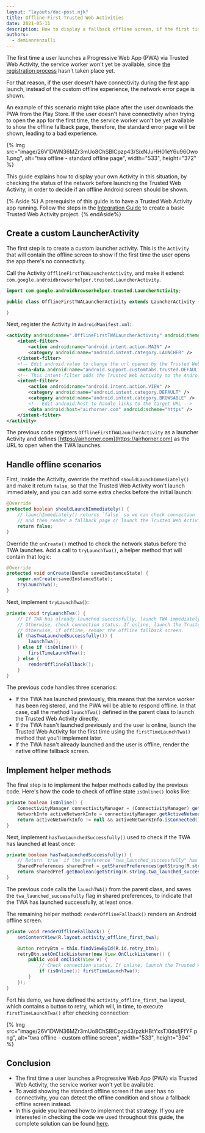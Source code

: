 ```yaml
---
layout: "layouts/doc-post.njk"
title: Offline-First Trusted Web Activities
date: 2021-05-11
description: How to display a fallback offline screen, if the first time the user opens the app, there's no connectivity.
authors:
  - demianrenzulli
---
```


The first time a user launches a Progressive Web App (PWA) via Trusted Web Activity, the service worker won't yet be available, since [the registration process](https://developers.google.com/web/fundamentals/primers/service-workers/registration) hasn't taken place yet.

For that reason, if the user doesn't have connectivity during the first app launch, instead of the custom offline experience, the network error page is shown.

An example of this scenario might take place after the user downloads the PWA from the Play Store. If the user doesn't have connectivity when trying to open the app for the first time, the service worker won't be yet available to show the offline fallback page, therefore, the standard error page will be shown, leading to a bad experience.

{% Img src="image/26V1DWN36MZr3mUo8ChSBlCpzp43/SixNJuHH01eY6u96Owo1.png", alt="twa offline - standard offline page", width="533", height="372" %}

This guide explains how to display your own Activity in this situation, by checking the status of the network before launching the Trusted Web Activity, in order to decide if an offline Android screen should be shown.

{% Aside %}
A prerequisite of this guide is to have a Trusted Web Activity app running. Follow the steps in the [Integration Guide](https://developer.chrome.com/docs/android/trusted-web-activity/integration-guide/) to create a basic Trusted Web Activity project.
{% endAside%}

## Create a custom LauncherActivity

The first step is to create a custom launcher activity. This is the `Activity` that will contain the offline screen to show if the first time the user opens the app there's no connectivity.

Call the Activity `OfflineFirstTWALauncherActivity`, and make it extend: `com.google.androidbrowserhelper.trusted.LauncherActivity`.

```java
import com.google.androidbrowserhelper.trusted.LauncherActivity;

public class OfflineFirstTWALauncherActivity extends LauncherActivity {

}
```

Next, register the Activity in `AndroidManifest.xml`:

```xml
<activity android:name=".OfflineFirstTWALauncherActivity" android:theme="@style/Theme.Design.NoActionBar">
    <intent-filter>
        <action android:name="android.intent.action.MAIN" />
        <category android:name="android.intent.category.LAUNCHER" />
    </intent-filter>
    <!-- Edit android:value to change the url opened by the Trusted Web Activity -->
    <meta-data android:name="android.support.customtabs.trusted.DEFAULT_URL" android:value="https://airhorner.com" />
    <!-- This intent-filter adds the Trusted Web Activity to the Android Launcher -->
    <intent-filter>
        <action android:name="android.intent.action.VIEW" />
        <category android:name="android.intent.category.DEFAULT" />
        <category android:name="android.intent.category.BROWSABLE" />
        <!-- Edit android:host to handle links to the target URL -->
        <data android:host="airhorner.com" android:scheme="https" />
    </intent-filter>
</activity>
```

The previous code registers `OfflineFirstTWALauncherActivity` as a launcher Activity and defines [https://airhorner.com](https://airhorner.com) as the URL to open when the TWA launches. 

## Handle offline scenarios

First, inside the Activity, override the method `shouldLaunchImmediately()` and make it return `false`, so that the Trusted Web Activity won't launch immediately, and you can add some extra checks before the initial launch:

```java
@Override
protected boolean shouldLaunchImmediately() {
    // launchImmediately() returns `false` so we can check connection
    // and then render a fallback page or launch the Trusted Web Activity with `launchTwa()`.
    return false;
}
```

Override the `onCreate()` method to check the network status before the TWA launches. Add a call to `tryLaunchTwa()`, a helper method that will contain that logic:

```java
@Override
protected void onCreate(Bundle savedInstanceState) {
    super.onCreate(savedInstanceState);
    tryLaunchTwa();
}
```

Next, implement `tryLaunchTwa()`:

```java
private void tryLaunchTwa() {
    // If TWA has already launched successfully, launch TWA immediately.
    // Otherwise, check connection status. If online, launch the Trusted Web Activity with `launchTwa()`.
    // Otherwise, if offline, render the offline fallback screen.
    if (hasTwaLaunchedSuccessfully()) {
        launchTwa();
    } else if (isOnline()) {
        firstTimeLaunchTwa();
    } else {
        renderOfflineFallback();
    }
}
```

The previous code handles three scenarios:

- If the TWA has launched previously, this means that the service worker has been registered, and the PWA will be able to respond offline. In that case, call the method `launchTwa()` defined in the parent class to launch the Trusted Web Activity directly.
- If the TWA hasn't launched previously and the user is online, launch the Trusted Web Activity for the first time using the `firstTimeLaunchTwa()` method that you'll implement later.
- If the TWA hasn't already launched and the user is offline, render the native offline fallback screen.

## Implement helper methods

The final step is to implement the helper methods called by the previous code.
Here's how the code to check of offline state `isOnline()` looks like:

```java
private boolean isOnline() {
    ConnectivityManager connectivityManager = (ConnectivityManager) getSystemService(Context.CONNECTIVITY_SERVICE);
    NetworkInfo activeNetworkInfo = connectivityManager.getActiveNetworkInfo();
    return activeNetworkInfo != null && activeNetworkInfo.isConnected();
}
```

Next, implement `hasTwaLaunchedSuccessfully()` used to check if the TWA has launched at least once:

```java
private boolean hasTwaLaunchedSuccessfully() {
    // Return `true` if the preference "twa_launched_successfully" has already been set.
    SharedPreferences sharedPref = getSharedPreferences(getString(R.string.twa_offline_first_preferences_file_key), Context.MODE_PRIVATE);
    return sharedPref.getBoolean(getString(R.string.twa_launched_successfully), false);
}
```

The previous code calls the `launchTWA()` from the parent class, and saves the `twa_launched_successfully` flag in shared preferences, to indicate that the TWA has launched successfully, at least once.

The remaining helper method: `renderOfflineFallback()` renders an Android offline screen. 

```java
private void renderOfflineFallback() {
    setContentView(R.layout.activity_offline_first_twa);

    Button retryBtn = this.findViewById(R.id.retry_btn);
    retryBtn.setOnClickListener(new View.OnClickListener() {
        public void onClick(View v) {
            // Check connection status. If online, launch the Trusted Web Activity for the first time.
            if (isOnline()) firstTimeLaunchTwa();
        }
    });
}
```

Fort his demo, we have defined the `activity_offline_first_twa` layout, which contains a button to retry, which will, in time, to execute `firstTimeLaunchTwa()` after checking connection:

{% Img src="image/26V1DWN36MZr3mUo8ChSBlCpzp43/pzkHBtYxsTXIdsfjFfYF.png", alt="twa offline - custom offline screen", width="533", height="394" %}

## Conclusion

- The first time a user launches a Progressive Web App (PWA) via Trusted Web Activity, the service worker won't yet be available.
- To avoid showing the standard offline screen if the user has no connectivity, you can detect the offline condition and show a fallback offline screen instead.
- In this guide you learned how to implement that strategy. If you are interested in checking the code we used throughout this guide, the complete solution can be found [here](https://github.com/GoogleChrome/android-browser-helper/tree/main/demos/twa-offline-first).
